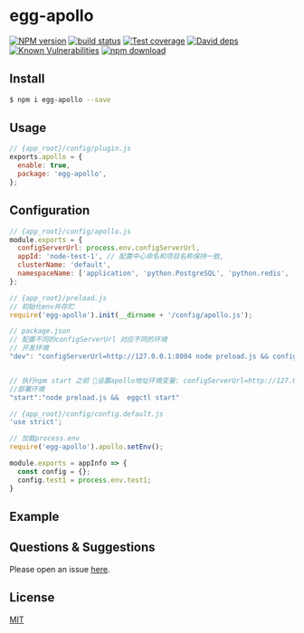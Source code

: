 # egg-apollo

[![NPM version][npm-image]][npm-url]
[![build status][travis-image]][travis-url]
[![Test coverage][codecov-image]][codecov-url]
[![David deps][david-image]][david-url]
[![Known Vulnerabilities][snyk-image]][snyk-url]
[![npm download][download-image]][download-url]

[npm-image]: https://img.shields.io/npm/v/egg-apollo.svg?style=flat-square
[npm-url]: https://npmjs.org/package/egg-apollo
[travis-image]: https://img.shields.io/travis/eggjs/egg-apollo.svg?style=flat-square
[travis-url]: https://travis-ci.org/eggjs/egg-apollo
[codecov-image]: https://img.shields.io/codecov/c/github/eggjs/egg-apollo.svg?style=flat-square
[codecov-url]: https://codecov.io/github/eggjs/egg-apollo?branch=master
[david-image]: https://img.shields.io/david/eggjs/egg-apollo.svg?style=flat-square
[david-url]: https://david-dm.org/eggjs/egg-apollo
[snyk-image]: https://snyk.io/test/npm/egg-apollo/badge.svg?style=flat-square
[snyk-url]: https://snyk.io/test/npm/egg-apollo
[download-image]: https://img.shields.io/npm/dm/egg-apollo.svg?style=flat-square
[download-url]: https://npmjs.org/package/egg-apollo

<!--
Description here.
-->

## Install

```bash
$ npm i egg-apollo --save
```

## Usage

```js
// {app_root}/config/plugin.js
exports.apollo = {
  enable: true,
  package: 'egg-apollo',
};
```

## Configuration

```js
// {app_root}/config/apollo.js
module.exports = {
  configServerUrl: process.env.configServerUrl,
  appId: 'node-test-1', // 配置中心命名和项目名称保持一致,
  clusterName: 'default',
  namespaceName: ['application', 'python.PostgreSQL', 'python.redis', 'python.ops'], // 两个namespace相同配置，application配置会覆盖'python.mysql'
};

```

```js
// {app_root}/preload.js
// 初始化env并存贮
require('egg-apollo').init(__dirname + '/config/apollo.js');
```

```js
// package.json
// 配置不同的configServerUrl 对应不同的环境
// 开发环境
"dev": "configServerUrl=http://127.0.0.1:8084 node preload.js && configServerUrl=http://127.0.0.1:8084 egg-bin dev"


// 执行npm start 之前 设置apollo地址环境变量: configServerUrl=http://127.0.0.1:8084 npm start
//部署环境
"start":"node preload.js &&  eggctl start"
```

```js
// {app_root}/config/config.default.js
'use strict';

// 加载process.env
require('egg-apollo').apollo.setEnv(); 

module.exports = appInfo => {
  const config = {};
  config.test1 = process.env.test1;
}
```

## Example

<!-- example here -->

## Questions & Suggestions

Please open an issue [here](https://github.com/eggjs/egg/issues).

## License

[MIT](LICENSE)
